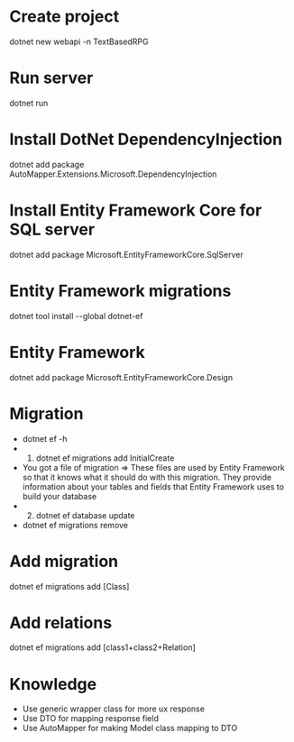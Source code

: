 # Create project
dotnet new webapi -n TextBasedRPG

# Run server
dotnet run

# Install DotNet DependencyInjection
dotnet add package AutoMapper.Extensions.Microsoft.DependencyInjection

# Install Entity Framework Core for SQL server
dotnet add package Microsoft.EntityFrameworkCore.SqlServer
# Entity Framework migrations
dotnet tool install --global dotnet-ef
# Entity Framework
dotnet add package Microsoft.EntityFrameworkCore.Design
# Migration
- dotnet ef -h
- 1. dotnet ef migrations add InitialCreate
- You got a file of migration => These files are used by Entity Framework so that it knows what it should do with this migration. They provide information about your tables and fields that Entity Framework uses to build your database
- 2. dotnet ef database update
- dotnet ef migrations remove
  
# Add migration
dotnet ef migrations add [Class]
# Add relations
dotnet ef migrations add [class1+class2+Relation]

# Knowledge
- Use generic wrapper class for more ux response
- Use DTO for mapping response field
- Use AutoMapper for making Model class mapping to DTO